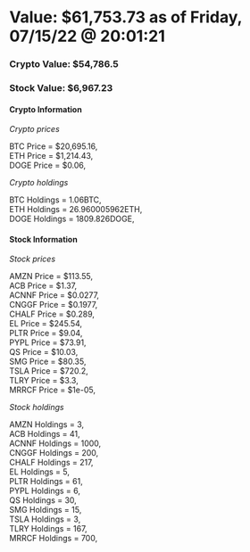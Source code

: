# Value: $61,753.73 as of Friday, 07/15/22 @ 20:01:21 

### Crypto Value: $54,786.5

### Stock Value: $6,967.23

#### Crypto Information 
*Crypto prices* 

BTC Price = $20,695.16,  
ETH Price = $1,214.43,  
DOGE Price = $0.06,  


*Crypto holdings* 

BTC Holdings = 1.06BTC,  
ETH Holdings = 26.960005962ETH,  
DOGE Holdings = 1809.826DOGE,  


#### Stock Information 

*Stock prices* 

AMZN Price = $113.55,  
ACB Price = $1.37,  
ACNNF Price = $0.0277,  
CNGGF Price = $0.1977,  
CHALF Price = $0.289,  
EL Price = $245.54,  
PLTR Price = $9.04,  
PYPL Price = $73.91,  
QS Price = $10.03,  
SMG Price = $80.35,  
TSLA Price = $720.2,  
TLRY Price = $3.3,  
MRRCF Price = $1e-05,  


*Stock holdings* 

AMZN Holdings = 3,  
ACB Holdings = 41,  
ACNNF Holdings = 1000,  
CNGGF Holdings = 200,  
CHALF Holdings = 217,  
EL Holdings = 5,  
PLTR Holdings = 61,  
PYPL Holdings = 6,  
QS Holdings = 30,  
SMG Holdings = 15,  
TSLA Holdings = 3,  
TLRY Holdings = 167,  
MRRCF Holdings = 700,  


